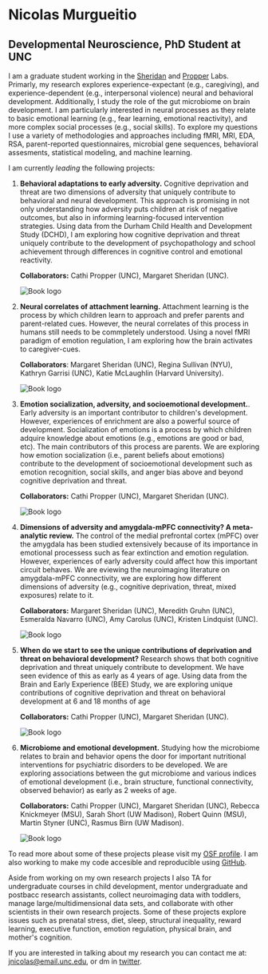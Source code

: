 #  **Nicolas Murgueitio**

##  **Developmental Neuroscience, PhD Student at UNC**

I am a graduate student working in the [Sheridan](https://circlelab.unc.edu/) and [Propper](https://beelab.web.unc.edu/) Labs. Primarly, my research explores experience-expectant (e.g., caregiving), and experience-dependent (e.g., interpersonal violence) neural and behavioral development. Additionally, I  study the role of the gut microbiome on brain development. I am particularly interested in neural processes as they relate to basic emotional learning (e.g., fear learning, emotional reactivity), and more complex social processes (e.g., social skills). To explore my questions I use a variety of methodologies and approaches including fMRI, MRI, EDA, RSA, parent-reported questionnaires, microbial gene sequences, behavioral assesments, statistical modeling, and machine learning. 
    
I am currently *leading* the following projects:

1. **Behavioral adaptations to early adversity.** Cognitive deprivation and threat are two dimensions of adversity that uniquely contribute to behavioral and neural development. This approach is promising in not only understanding how adversity puts children at risk of negative outcomes, but also in informing learning-focused intervention strategies. Using data from the Durham Child Health and Development Study (DCHD), I am exploring how cognitive deprivation and threat uniquely contribute to the development of psychopathology and school achievement through differences in cognitive control and emotional reactivity. 

    **Collaborators:** Cathi Propper (UNC), Margaret Sheridan (UNC). 
    
    ![Book logo](/model.png)


2. **Neural correlates of attachment learning.** Attachment learning is the process by which children learn to approach and prefer parents and parent-related cues. However, the neural correlates of this process in humans still needs to be commpletely understood. Using a novel fMRI paradigm of emotion regulation, I am exploring how the brain activates to caregiver-cues. 

    **Collaborators**: Margaret Sheridan (UNC), Regina Sullivan (NYU), Kathryn Garrisi (UNC), Katie McLaughlin (Harvard University).
    
    ![Book logo](/scaff.png)

3. **Emotion socialization, adversity, and socioemotional development.**. Early adversity is an important contributor to children's development. However, experiences of enrichment are also a powerful source of development. Socialization of emotions is a process by which children adquire knowledge about emotions (e.g., emotions are good or bad, etc). The main contributors of this process are parents. We are exploring how emotion socialization (i.e., parent beliefs about emotions) contribute to the development of socioemotional development such as emotion recognition, social skills, and anger bias above and beyond cognitive deprivation and threat. 

    **Collaborators:** Cathi Propper (UNC), Margaret Sheridan (UNC). 
    
    ![Book logo](/emo.png)

4. **Dimensions of adversity and amygdala-mPFC connectivity? A meta-analytic review.** The control of the medial prefrontal cortex (mPFC) over the amygdala has been studied extensively because of its importance in emotional processess such as fear extinction and emotion regulation. However, experiences of early adversity could affect how this important circuit behaves. We are eviewing the neuroimaging literature on amygdala-mPFC connectivity, we are exploring how different dimensions of adversity (e.g., cognitive deprivation, threat, mixed exposures) relate to it. 

    **Collaborators:** Margaret Sheridan (UNC), Meredith Gruhn (UNC), Esmeralda Navarro (UNC), Amy Carolus (UNC), Kristen Lindquist (UNC).
    
    ![Book logo](/con.png)

5. **When do we start to see the unique contributions of deprivation and threat on behavioral development?** Research shows that both cognitive deprivation and threat uniquely contribute to development. We have seen evidence of this as early as 4 years of age. Using data from the Brain and Early Experience (BEE) Study, we are exploring unique contributions of cognitive deprivation and threat on behavioral development at 6 and 18 months of age

    **Collaborators:** Cathi Propper (UNC), Margaret Sheridan (UNC). 
    
    ![Book logo](/bee.png)

6. **Microbiome and emotional development.** Studying how the microbiome relates to brain and behavior opens the door for important nutritional interventions for psychiatric disorders to be developed. We are exploring associations between the gut microbiome and various indices of emotional development (i.e., brain structure, functional connectivity, observed behavior) as early as 2 weeks of age. 

    **Collaborators:** Cathi Propper (UNC), Margaret Sheridan (UNC), Rebecca Knickmeyer (MSU), Sarah Short (UW Madison), Robert Quinn (MSU), Martin Styner (UNC), Rasmus Birn (UW Madison). 
    
    ![Book logo](/insula3.png)

To read more about some of these projects please visit my [OSF profile](https://osf.io/profile/?view_only=02023f70035a49e6b56eb969a50ae3ea). I am also working to make my code accesible and reproducible using [GitHub](https://github.com/nicolasmurgueitio). 

Aside from working on my own research projects I also TA for undergraduate courses in child development, mentor undergraduate and postbacc research assistants, collect neuroimaging data with toddlers, manage large/multidimensional data sets, and collaborate with other scientists in their own research projects. Some of these projects explore issues such as prenatal stress, diet, sleep, structural inequality, reward learning, executive function, emotion regulation, physical brain, and mother's cognition. 

If you are interested in talking about my research you can contact me at: [jnicolas@email.unc.edu](mailto:jnicolas@email.unc.edu), or dm in [twitter](https://twitter.com/jnmurgueitio). 
